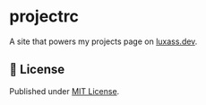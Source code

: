 # projectrc

A site that powers my projects page on [luxass.dev](https://luxass.dev).

## 📄 License

Published under [MIT License](./LICENSE).
